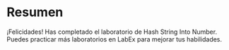 # Resumen

¡Felicidades! Has completado el laboratorio de Hash String Into Number. Puedes practicar más laboratorios en LabEx para mejorar tus habilidades.
